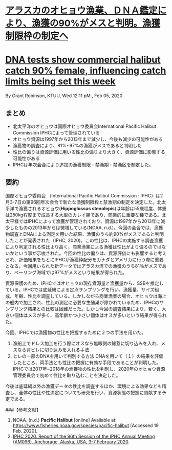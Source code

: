 # [アラスカのオヒョウ漁業、ＤＮＡ鑑定により、漁獲の90%がメスと判明。漁獲制限枠の制定へ](https://www.ktuu.com/content/news/DNA-tests-show-commercial-halibut-catch-90-female-influencing-catch-limits-set-this-week-567594591.html)
# [DNA tests show commercial halibut catch 90% female, influencing catch limits being set this week](https://www.ktuu.com/content/news/DNA-tests-show-commercial-halibut-catch-90-female-influencing-catch-limits-set-this-week-567594591.html)

By Grant Robinson, KTUU, Wed 12:11 pM , Feb 05, 2020

## まとめ
- 北太平洋のオヒョウは国際オヒョウ委員会International Pacific Halibut Commission IPHCによって管理されている
- オヒョウ資源は1997年から2013年まで減少し、今後も減少の可能性がある
- 漁獲物の調査により、81%~97%の漁獲がメスであると判明した
- 性比の偏りは資源評価に用いる性比の偏りより大きく、資源評価に影響する可能性がある
- IPHCは年次会合により追加の漁獲制限・禁漁期・禁漁区を制定した。

## 要約
国際オヒョウ委員会 （International Pacific Halibut Commission : IPHC）は2月3-7日の第96回年次会合で新たな漁獲制限枠と禁漁期の制定を決定した。北太平洋で漁獲されるオヒョウ(**Hippoglossus stenolepis**)は年齢は55歳程度、体重は250kg程度まで成長する大型のカレイ類であり、商業的に重要な種である。北太平様ではIPHCによって漁獲が管理されており、資源は1997年から2013年に減少したものの2013年からは微増している(NOAA, n.d.)。今回の会合では、漁獲物調査とDNAによる測定を用いた結果、漁獲のうち約90%がメスであると判明したことが発表された（IPHC, 2020)。この性比は、IPHCの実施する調査漁獲により判定される性比より高く、商業漁業による漁獲は性比がより偏るのではないかという事が示唆された。今回の性比の偏りは、資源評価にも影響すると考えられ、評価結果をもとにIPHCが漁獲枠配分をカナダとアメリカに行う際に重要となる。今回用いられた新データではアラスカ湾での漁獲のうち81％がメスであり、ベーリング海域では97%がメスという結果が得られた。

資源保護のため、IPHCではオヒョウの現存資源量と漁獲量から、SSBを推定している。IPHCでは底延縄による定点サンプリングを行い、漁獲量、サイズ組成、年齢、性比を調査している。しかしながら商業漁業の場合、オヒョウは海上の船内で加工され、性比の測定に必要な生殖巣が除かれているため、IPHCのサンプリング結果との比較は困難だった。しかし今回の調査結果により、若く、大きい個体はメスが多く、高年齢かつ小さい個体はオスが多いという結果が得られた。

今回、IPHCでは漁獲物の性比を把握するために２つの手法を用いた。
1. 漁船上でドレス加工を行う際にオスなら無眼側の鰓蓋に切り込みを入れ、メスなら背ビレに切り込みを入れる手法
2. ヒレの一部のDNAを用いて判別する方法
DNAを用いて（１）の結果を評価したところ、両手法とも性比の把握に有効な手段であることが判明した。IPHCでは2017年~2018年の漁獲物の性比を判別し、2020年のオヒョウ資源管理委員会で初めて性比を取り込むことを決定した。

今後は底延縄以外の漁獲データの性比を調査するほか、環境による効果なども精査し、全体の性比や性決定についても研究を行い、資源状態の把握に貢献する予定である。

###【参考文献】
1. NOAA. (n.d.) **Pacific Halibut** [online] Available at: https://www.fisheries.noaa.gov/species/pacific-halibut [Accessed 19 Feb. 2020].
2. [IPHC 2020. Report of the 96th Session of the IPHC Annual Meeting (AM096). Anchorage, Alaska, USA, 3-7 February 2020](https://iphc.int/uploads/pdf/am/2020am/iphc-2020-am096-r.pdf).
